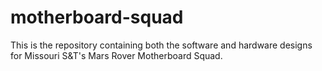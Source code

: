 motherboard-squad
=================

This is the repository containing both the software and hardware designs for Missouri S&T's Mars Rover Motherboard Squad.